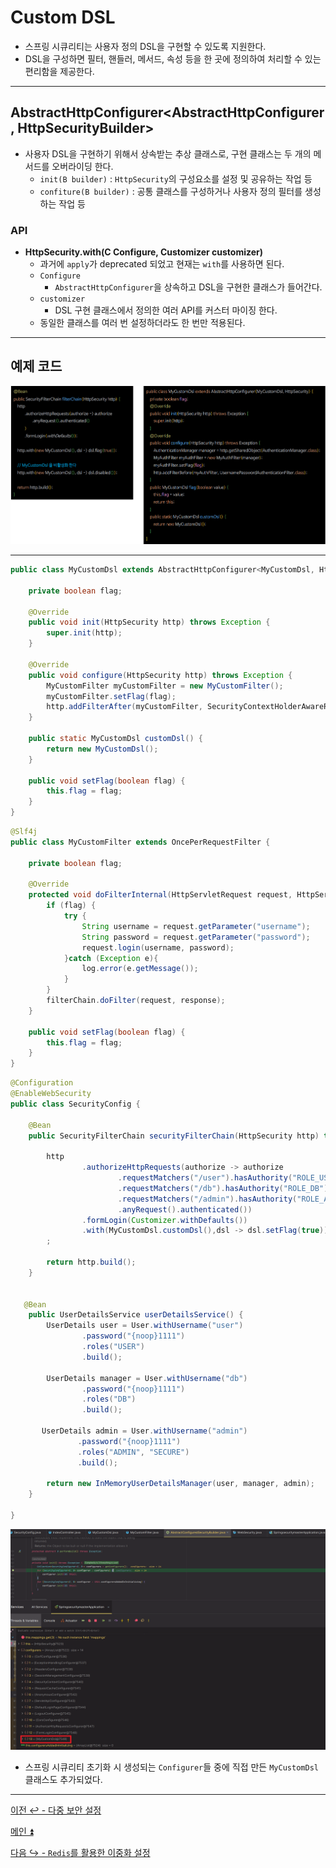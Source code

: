 # Custom DSL

- 스프링 시큐리티는 사용자 정의 DSL을 구현할 수 있도록 지원한다.
- DSL을 구성하면 필터, 핸들러, 메서드, 속성 등을 한 곳에 정의하여 처리할 수 있는 편리함을 제공한다.

---

## AbstractHttpConfigurer<AbstractHttpConfigurer, HttpSecurityBuilder>

- 사용자 DSL을 구현하기 위해서 상속받는 추상 클래스로, 구현 클래스는 두 개의 메서드를 오버라이딩 한다.
  - `init(B builder)` : `HttpSecurity`의 구성요소를 설정 및 공유하는 작업 등
  - `confiture(B builder)` : 공통 클래스를 구성하거나 사용자 정의 필터를 생성하는 작업 등

### API

- **HttpSecurity.with(C Configure, Customizer<c> customizer)**
  - 과거에 `apply`가 deprecated 되었고 현재는 `with`를 사용하면 된다.
  - `Configure`
    - `AbstractHttpConfigurer`을 상속하고 DSL을 구현한 클래스가 들어간다.
  - `customizer`
    - DSL 구현 클래스에서 정의한 여러 API를 커스터 마이징 한다.
  - 동일한 클래스를 여러 번 설정하더라도 한 번만 적용된다.

---

## 예제 코드

![img_4.png](image/img_4.png)

---

```java
public class MyCustomDsl extends AbstractHttpConfigurer<MyCustomDsl, HttpSecurity> {

    private boolean flag;

    @Override
    public void init(HttpSecurity http) throws Exception {
        super.init(http);
    }

    @Override
    public void configure(HttpSecurity http) throws Exception {
        MyCustomFilter myCustomFilter = new MyCustomFilter();
        myCustomFilter.setFlag(flag);
        http.addFilterAfter(myCustomFilter, SecurityContextHolderAwareRequestFilter.class);
    }

    public static MyCustomDsl customDsl() {
        return new MyCustomDsl();
    }

    public void setFlag(boolean flag) {
        this.flag = flag;
    }
}
```
```java
@Slf4j
public class MyCustomFilter extends OncePerRequestFilter {

    private boolean flag;

    @Override
    protected void doFilterInternal(HttpServletRequest request, HttpServletResponse response, FilterChain filterChain) throws ServletException, IOException {
        if (flag) {
            try {
                String username = request.getParameter("username");
                String password = request.getParameter("password");
                request.login(username, password);
            }catch (Exception e){
                log.error(e.getMessage());
            }
        }
        filterChain.doFilter(request, response);
    }

    public void setFlag(boolean flag) {
        this.flag = flag;
    }
}
```
```java
@Configuration
@EnableWebSecurity
public class SecurityConfig {

    @Bean
    public SecurityFilterChain securityFilterChain(HttpSecurity http) throws Exception {

        http
                .authorizeHttpRequests(authorize -> authorize
                        .requestMatchers("/user").hasAuthority("ROLE_USER")
                        .requestMatchers("/db").hasAuthority("ROLE_DB")
                        .requestMatchers("/admin").hasAuthority("ROLE_ADMIN")
                        .anyRequest().authenticated())
                .formLogin(Customizer.withDefaults())
                .with(MyCustomDsl.customDsl(),dsl -> dsl.setFlag(true))
        ;

        return http.build();
    }


   @Bean
    public UserDetailsService userDetailsService() {
        UserDetails user = User.withUsername("user")
                .password("{noop}1111")
                .roles("USER")
                .build();

        UserDetails manager = User.withUsername("db")
                .password("{noop}1111")
                .roles("DB")
                .build();

       UserDetails admin = User.withUsername("admin")
               .password("{noop}1111")
               .roles("ADMIN", "SECURE")
               .build();

        return new InMemoryUserDetailsManager(user, manager, admin);
    }

}
```

![img_5.png](image/img_5.png)

- 스프링 시큐리티 초기화 시 생성되는 `Configurer`들 중에 직접 만든 `MyCustomDsl` 클래스도 추가되었다.

---

[이전 ↩️ - 다중 보안 설정](https://github.com/genesis12345678/TIL/blob/main/Spring/security/security/MultiSecurity/MultiSecurity.md)

[메인 ⏫](https://github.com/genesis12345678/TIL/blob/main/Spring/security/security/main.md)

[다음 ↪️ - `Redis`를 활용한 이중화 설정](https://github.com/genesis12345678/TIL/blob/main/Spring/security/security/MultiSecurity/Redis.md)